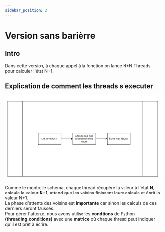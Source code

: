 ```yaml
---
sidebar_position: 2
---
```


# Version sans barièrre

## Intro

Dans cette version, à chaque appel à la fonction on lance N\*N Threads pour calculer l'état N+1.

## Explication de comment les threads s'executer

![Locale Dropdown](./img/thread_schema.png)

Comme le montre le schéma, chaque thread récupère la valeur à l'état **N**, calcule la valeur **N+1**, attend que les voisins finissent leurs calculs et écrit la valeur N+1.<br/>
La phase d'attente des voisins est **importante** car sinon les calculs de ces derniers seront faussés.<br/>
Pour gérer l'attente, nous avons utilisé les **condtions** de Python **(threading.conditions)** avec une **matrice** où chaque thread peut indiquer qu'il est prêt à écrire.
